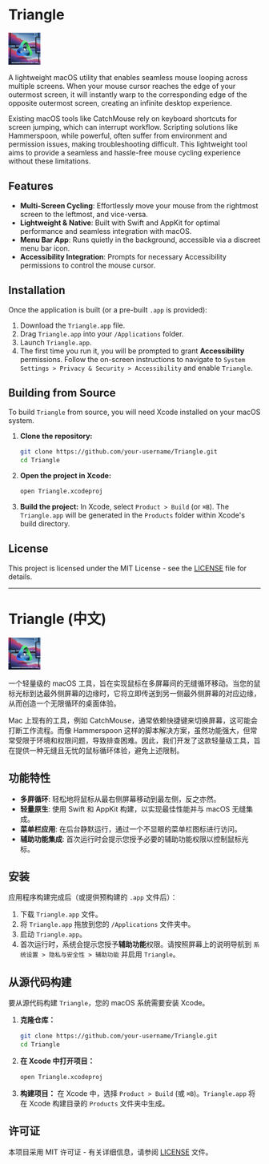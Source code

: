 # Triangle

<img src="https://raw.githubusercontent.com/wangwenyou/Triangle/main/logo.png" style="width:64px"/> 

A lightweight macOS utility that enables seamless mouse looping across multiple screens. When your mouse cursor reaches the edge of your outermost screen, it will instantly warp to the corresponding edge of the opposite outermost screen, creating an infinite desktop experience.

Existing macOS tools like CatchMouse rely on keyboard shortcuts for screen jumping, which can interrupt workflow. Scripting solutions like Hammerspoon, while powerful, often suffer from environment and permission issues, making troubleshooting difficult. This lightweight tool aims to provide a seamless and hassle-free mouse cycling experience without these limitations.

## Features

*   **Multi-Screen Cycling**: Effortlessly move your mouse from the rightmost screen to the leftmost, and vice-versa.
*   **Lightweight & Native**: Built with Swift and AppKit for optimal performance and seamless integration with macOS.
*   **Menu Bar App**: Runs quietly in the background, accessible via a discreet menu bar icon.
*   **Accessibility Integration**: Prompts for necessary Accessibility permissions to control the mouse cursor.

## Installation

Once the application is built (or a pre-built `.app` is provided):

1.  Download the `Triangle.app` file.
2.  Drag `Triangle.app` into your `/Applications` folder.
3.  Launch `Triangle.app`.
4.  The first time you run it, you will be prompted to grant **Accessibility** permissions. Follow the on-screen instructions to navigate to `System Settings > Privacy & Security > Accessibility` and enable `Triangle`.

## Building from Source

To build `Triangle` from source, you will need Xcode installed on your macOS system.

1.  **Clone the repository:**
    ```bash
    git clone https://github.com/your-username/Triangle.git
    cd Triangle
    ```
2.  **Open the project in Xcode:**
    ```bash
    open Triangle.xcodeproj
    ```
3.  **Build the project:**
    In Xcode, select `Product > Build` (or `⌘B`). The `Triangle.app` will be generated in the `Products` folder within Xcode's build directory.

## License

This project is licensed under the MIT License - see the [LICENSE](LICENSE) file for details.

---

# Triangle (中文)

<img src="https://raw.githubusercontent.com/wangwenyou/Triangle/main/logo.png" style="width:64px"/> 

一个轻量级的 macOS 工具，旨在实现鼠标在多屏幕间的无缝循环移动。当您的鼠标光标到达最外侧屏幕的边缘时，它将立即传送到另一侧最外侧屏幕的对应边缘，从而创造一个无限循环的桌面体验。

Mac 上现有的工具，例如 CatchMouse，通常依赖快捷键来切换屏幕，这可能会打断工作流程。而像 Hammerspoon 这样的脚本解决方案，虽然功能强大，但常常受限于环境和权限问题，导致排查困难。因此，我们开发了这款轻量级工具，旨在提供一种无缝且无忧的鼠标循环体验，避免上述限制。

## 功能特性

*   **多屏循环**: 轻松地将鼠标从最右侧屏幕移动到最左侧，反之亦然。
*   **轻量原生**: 使用 Swift 和 AppKit 构建，以实现最佳性能并与 macOS 无缝集成。
*   **菜单栏应用**: 在后台静默运行，通过一个不显眼的菜单栏图标进行访问。
*   **辅助功能集成**: 首次运行时会提示您授予必要的辅助功能权限以控制鼠标光标。

## 安装

应用程序构建完成后（或提供预构建的 `.app` 文件后）：

1.  下载 `Triangle.app` 文件。
2.  将 `Triangle.app` 拖放到您的 `/Applications` 文件夹中。
3.  启动 `Triangle.app`。
4.  首次运行时，系统会提示您授予**辅助功能**权限。请按照屏幕上的说明导航到 `系统设置 > 隐私与安全性 > 辅助功能` 并启用 `Triangle`。

## 从源代码构建

要从源代码构建 `Triangle`，您的 macOS 系统需要安装 Xcode。

1.  **克隆仓库：**
    ```bash
    git clone https://github.com/your-username/Triangle.git
    cd Triangle
    ```
2.  **在 Xcode 中打开项目：**
    ```bash
    open Triangle.xcodeproj
    ```
3.  **构建项目：**
    在 Xcode 中，选择 `Product > Build` (或 `⌘B`)。`Triangle.app` 将在 Xcode 构建目录的 `Products` 文件夹中生成。

## 许可证

本项目采用 MIT 许可证 - 有关详细信息，请参阅 [LICENSE](LICENSE) 文件。

